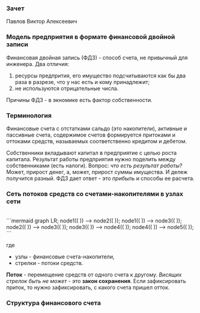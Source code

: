 ### Зачет

Павлов Виктор Алексеевич

### Модель предприятия в формате финансовой двойной записи

Финансовая двойная запись (ФДЗ) - способ счета, не привычный для инженера. Два отличия:
1) ресурсы предпрития, его имущество подсчитываются как бы два раза в разрезе, что у нас есть и кому принадлежит;
2) не используются отрицательные числа.

Причины ФДЗ - в экномике есть фактор собственности.


### Терминология 

Финансовые счета с отстатками сальдо (это накопители), активные и пассивные счета, содержимое счетов формируется притоками и оттоками средств, называемых соответственно кредитом и дебетом.

Собственники вкладывают капитал в предприятие с целью роста капитала. Результат работы предприятия нужно поделить между собственниками (есть налоги). Вопрос: *что есть результат работы?* Может, прирост денег, а, может, прирост суммы имущества. И дележ получится разный. ФДЗ дает ответ - это *прибыль* и способы ее расчета.


### Сеть потоков средств со счетами-накопителями в узлах сети
<br>
```mermaid
  graph LR;
      node1(( )) --> node2(( ));
      node1(( )) --> node3(( ));
      node2(( )) --> node3(( ));
      node3(( )) --> node4(( ));
      node4(( )) --> node5(( ));
```

где 

* узлы - финансовые счета-накопители,
* стрелки - потоки средств.

**Поток** - перемещение средств от одного счета к другому. *Висящих стрелок быть не может* - это **закон сохранения**. Если зафиксировать приток, то нужно зафиксировать, с какого счета пришел отток.


### Структура финансового счета

